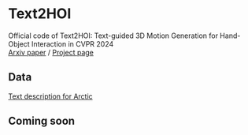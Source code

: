 # Text2HOI
Official code of Text2HOI: Text-guided 3D Motion Generation for Hand-Object Interaction in CVPR 2024<br>
[Arxiv paper](https://arxiv.org/pdf/2404.00562v2.pdf) / [Project page](.)

## Data
[Text description for Arctic](https://drive.google.com/file/d/18AtaBpQa9Z9pnQTkjObgOHjSSijT59gz/view?usp=sharing)

## Coming soon
